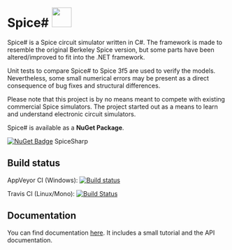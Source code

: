# Spice# <img src="https://spicesharp.github.io/SpiceSharp/api/images/logo_full.svg" width="45px" />
Spice# is a Spice circuit simulator written in C#. The framework is made to resemble the original Berkeley Spice version, but some parts have been altered/improved to fit into the .NET framework.

Unit tests to compare Spice# to Spice 3f5 are used to verify the models. Nevertheless, some small numerical errors may be present as a direct consequence of bug fixes and structural differences.

Please note that this project is by no means meant to compete with existing commercial Spice simulators. The project started out as a means to learn and understand electronic circuit simulators.

Spice# is available as a **NuGet Package**.

[![NuGet Badge](https://buildstats.info/nuget/spicesharp)](https://www.nuget.org/packages/SpiceSharp/) SpiceSharp <br />

## Build status

AppVeyor CI (Windows): [![Build status](https://ci.appveyor.com/api/projects/status/tg6q7y8m5725g8ou/branch/master?svg=true)](https://ci.appveyor.com/project/SpiceSharp/spicesharp/branch/master)

Travis CI (Linux/Mono): [![Build Status](https://travis-ci.org/SpiceSharp/SpiceSharp.svg?branch=development)](https://travis-ci.org/SpiceSharp/SpiceSharp)

## Documentation
You can find documentation [here](https://spicesharp.github.io/SpiceSharp/). It includes a small tutorial and the API documentation.
